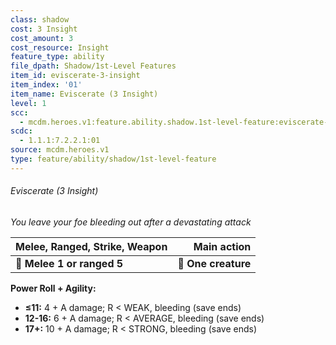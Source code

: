 ```yaml
---
class: shadow
cost: 3 Insight
cost_amount: 3
cost_resource: Insight
feature_type: ability
file_dpath: Shadow/1st-Level Features
item_id: eviscerate-3-insight
item_index: '01'
item_name: Eviscerate (3 Insight)
level: 1
scc:
  - mcdm.heroes.v1:feature.ability.shadow.1st-level-feature:eviscerate-3-insight
scdc:
  - 1.1.1:7.2.2.1:01
source: mcdm.heroes.v1
type: feature/ability/shadow/1st-level-feature
---
```


###### Eviscerate (3 Insight)

*You leave your foe bleeding out after a devastating attack*

| **Melee, Ranged, Strike, Weapon** |     **Main action** |
| --------------------------------- | ------------------: |
| **📏 Melee 1 or ranged 5**        | **🎯 One creature** |

**Power Roll + Agility:**

- **≤11:** 4 + A damage; R < WEAK, bleeding (save ends)
- **12-16:** 6 + A damage; R < AVERAGE, bleeding (save ends)
- **17+:** 10 + A damage; R < STRONG, bleeding (save ends)
